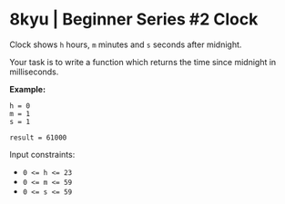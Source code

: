 # 8kyu | Beginner Series #2 Clock


Clock shows `h` hours, `m` minutes and `s` seconds after midnight.

Your task is to write a function which returns the time since midnight in milliseconds.

**Example:**

```
h = 0
m = 1
s = 1

result = 61000
```

Input constraints:

- `0 <= h <= 23`
- `0 <= m <= 59`
- `0 <= s <= 59`

